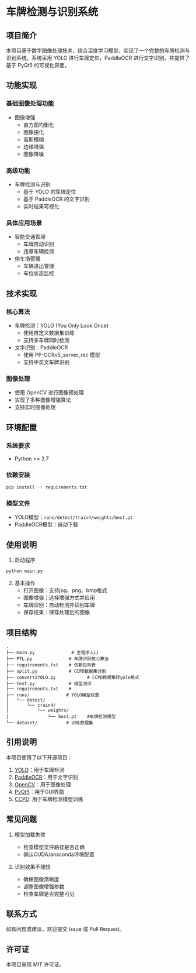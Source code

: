 # 车牌检测与识别系统

## 项目简介

本项目基于数字图像处理技术，结合深度学习模型，实现了一个完整的车牌检测与识别系统。系统采用 YOLO 进行车牌定位，PaddleOCR 进行文字识别，并提供了基于 PyQt5 的可视化界面。

## 功能实现

### 基础图像处理功能
- 图像增强
  - 直方图均衡化
  - 图像锐化
  - 高斯模糊
  - 边缘增强
  - 图像降噪

### 高级功能
- 车牌检测与识别
  - 基于 YOLO 的车牌定位
  - 基于 PaddleOCR 的文字识别
  - 实时结果可视化

### 具体应用场景
- 智能交通管理
  - 车牌自动识别
  - 违章车辆检测
- 停车场管理
  - 车辆进出管理
  - 车位状态监控

## 技术实现

### 核心算法
- 车牌检测：YOLO (You Only Look Once)
  - 使用自定义数据集训练
  - 支持多车牌同时检测
- 文字识别：PaddleOCR
  - 使用 PP-OCRv5_server_rec 模型
  - 支持中英文车牌识别

### 图像处理
- 使用 OpenCV 进行图像预处理
- 实现了多种图像增强算法
- 支持实时图像处理

## 环境配置

### 系统要求
- Python >= 3.7

### 依赖安装
```bash
pip install -r requirements.txt
```

### 模型文件
- YOLO模型：`runs/detect/train4/weights/best.pt`
- PaddleOCR模型：自动下载

## 使用说明

1. 启动程序
```bash
python main.py
```

2. 基本操作
   - 打开图像：支持jpg、png、bmp格式
   - 图像增强：选择增强方式并应用
   - 车牌识别：自动检测并识别车牌
   - 保存结果：保存处理后的图像

## 项目结构
```
.
├── main.py              # 主程序入口
├── PTL.py              # 车牌识别核心算法
├── requirements.txt    # 依赖包列表
├── split.py            # CCPD数据集分割
├── convert2YOLO.py            # CCPD数据集转yolo格式
├── test.py             # 模型测试
├── requirements.txt    # 
├── runs/              # YOLO模型权重
│   └── detect/
│       └── train4/
│           └── weights/
│               └── best.pt    #车牌检测模型
└── dataset/           # 训练数据集
```

## 引用说明

本项目使用了以下开源项目：
1. [YOLO](https://github.com/ultralytics/ultralytics)：用于车牌检测
2. [PaddleOCR](https://github.com/PaddlePaddle/PaddleOCR)：用于文字识别
3. [OpenCV](https://opencv.org/)：用于图像处理
4. [PyQt5](https://www.riverbankcomputing.com/software/pyqt/)：用于GUI界面
5. [CCPD](https://github.com/detectRecog/CCPD): 用于车牌检测模型训练

## 常见问题

1. 模型加载失败
   - 检查模型文件路径是否正确
   - 确认CUDA/anaconda环境配置

2. 识别效果不理想
   - 确保图像清晰度
   - 调整图像增强参数
   - 检查车牌是否完整可见

## 联系方式

如有问题或建议，欢迎提交 Issue 或 Pull Request。

## 许可证

本项目采用 MIT 许可证。 
